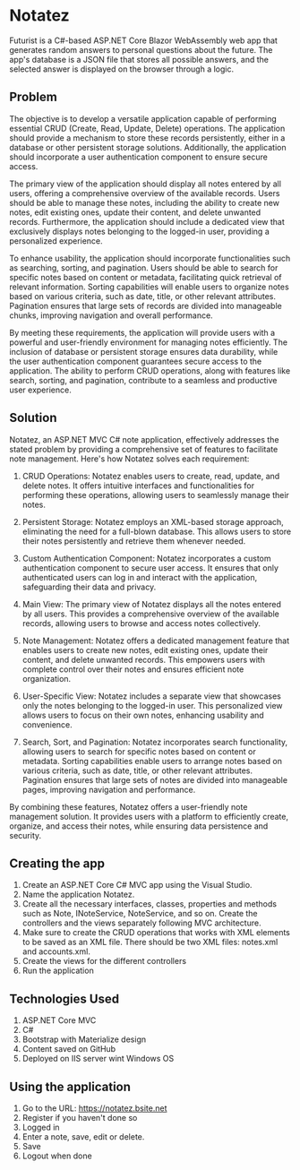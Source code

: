 # Notatez
Futurist is a C#-based ASP.NET Core Blazor WebAssembly web app that generates random answers to personal questions about the future. The app's database is a JSON file that stores all possible answers, and the selected answer is displayed on the browser through a logic.

## Problem
The objective is to develop a versatile application capable of performing essential CRUD (Create, Read, Update, Delete) operations. The application should provide a mechanism to store these records persistently, either in a database or other persistent storage solutions. Additionally, the application should incorporate a user authentication component to ensure secure access.

The primary view of the application should display all notes entered by all users, offering a comprehensive overview of the available records. Users should be able to manage these notes, including the ability to create new notes, edit existing ones, update their content, and delete unwanted records. Furthermore, the application should include a dedicated view that exclusively displays notes belonging to the logged-in user, providing a personalized experience.

To enhance usability, the application should incorporate functionalities such as searching, sorting, and pagination. Users should be able to search for specific notes based on content or metadata, facilitating quick retrieval of relevant information. Sorting capabilities will enable users to organize notes based on various criteria, such as date, title, or other relevant attributes. Pagination ensures that large sets of records are divided into manageable chunks, improving navigation and overall performance.

By meeting these requirements, the application will provide users with a powerful and user-friendly environment for managing notes efficiently. The inclusion of database or persistent storage ensures data durability, while the user authentication component guarantees secure access to the application. The ability to perform CRUD operations, along with features like search, sorting, and pagination, contribute to a seamless and productive user experience.

## Solution
Notatez, an ASP.NET MVC C# note application, effectively addresses the stated problem by providing a comprehensive set of features to facilitate note management. Here's how Notatez solves each requirement:

1. CRUD Operations: Notatez enables users to create, read, update, and delete notes. It offers intuitive interfaces and functionalities for performing these operations, allowing users to seamlessly manage their notes.

2. Persistent Storage: Notatez employs an XML-based storage approach, eliminating the need for a full-blown database. This allows users to store their notes persistently and retrieve them whenever needed.

3. Custom Authentication Component: Notatez incorporates a custom authentication component to secure user access. It ensures that only authenticated users can log in and interact with the application, safeguarding their data and privacy.

4. Main View: The primary view of Notatez displays all the notes entered by all users. This provides a comprehensive overview of the available records, allowing users to browse and access notes collectively.

5. Note Management: Notatez offers a dedicated management feature that enables users to create new notes, edit existing ones, update their content, and delete unwanted records. This empowers users with complete control over their notes and ensures efficient note organization.

6. User-Specific View: Notatez includes a separate view that showcases only the notes belonging to the logged-in user. This personalized view allows users to focus on their own notes, enhancing usability and convenience.

7. Search, Sort, and Pagination: Notatez incorporates search functionality, allowing users to search for specific notes based on content or metadata. Sorting capabilities enable users to arrange notes based on various criteria, such as date, title, or other relevant attributes. Pagination ensures that large sets of notes are divided into manageable pages, improving navigation and performance.

By combining these features, Notatez offers a user-friendly note management solution. It provides users with a platform to efficiently create, organize, and access their notes, while ensuring data persistence and security.

## Creating the app
1. Create an ASP.NET Core C# MVC app using the Visual Studio.
2. Name the application Notatez.
3. Create all the necessary interfaces, classes, properties and methods such as Note, INoteService, NoteService, and so on. Create the controllers and the views separately following MVC architecture.
4. Make sure to create the CRUD operations that works with XML elements to be saved as an XML file. There should be two XML files: notes.xml and accounts.xml.
6. Create the views for the different controllers
7. Run the application

## Technologies Used
1. ASP.NET Core MVC
2. C#
3. Bootstrap with Materialize design
5. Content saved on GitHub
6. Deployed on IIS server wint Windows OS

## Using the application
1. Go to the URL: https://notatez.bsite.net
2. Register if you haven't done so
3. Logged in
4. Enter a note, save, edit or delete.
5. Save
6. Logout when done